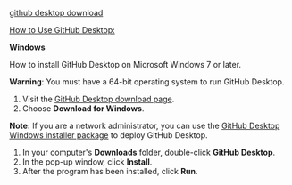 [github desktop download](https://desktop.github.com/)

[How to Use GitHub Desktop:](https://www.simplilearn.com/how-to-use-github-desktop-tutorial-article)

**Windows**

How to install GitHub Desktop on Microsoft Windows 7 or later.

**Warning**: You must have a 64-bit operating system to run GitHub Desktop.

1.  Visit the [GitHub Desktop download page](https://desktop.github.com/).
2.  Choose **Download for Windows**.

**Note:** If you are a network administrator, you can use the [GitHub Desktop Windows installer package](https://help.github.com/desktop/guides/getting-started-with-github-desktop/about-the-github-desktop-windows-installer-package/) to deploy GitHub Desktop.

1.  In your computer's **Downloads** folder, double-click **GitHub Desktop**.
2.  In the pop-up window, click **Install**.
3.  After the program has been installed, click **Run**.
